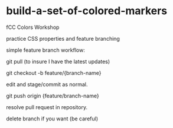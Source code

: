 # build-a-set-of-colored-markers
fCC Colors Workshop

practice CSS properties and feature branching

simple feature branch workflow:

git pull (to insure I have the latest updates)

git checkout -b feature/{branch-name}

edit and stage/commit as normal.

git push origin {feature/branch-name}

resolve pull request in repository.

delete branch if you want (be careful)